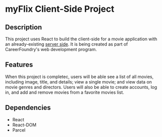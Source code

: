 # myFlix Client-Side Project

## Description
This project uses React to build the client-side for a movie application with an already-existing [server side](https://github.com/sarahmjenkins/movie_api). It is being created as part of CareerFoundry's web development program.

## Features
When this project is completec, users will be able see a list of all movies, including image, title, and details; view a single movie; and view data on movie genres and directors. Users will also be able to create accounts, log in, and add and remove movies from a favorite movies list.

## Dependencies
- React
- React-DOM
- Parcel